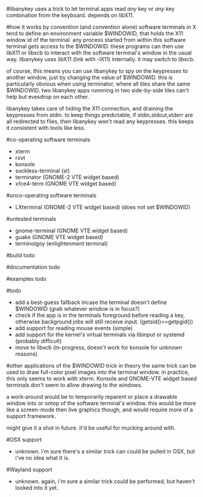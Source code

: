 #libanykey
uses a trick to let terminal apps read *any* key or *any* key combination from the keyboard.  depends on libX11.

#how it works
by convention (and convention alone) software terminals in X tend to define an environment variable $WINDOWID, that holds the X11 window id of the terminal.  any process started from within this software terminal gets access to the $WINDOWID.  these programs can then use libX11 or libxcb to interact with the software terminal's window in the usual way.  libanykey uses libX11 (link with -lX11) internally.  it may switch to libxcb.

of course, this means you can use libanykey to spy on the keypresses to another window, just by changing the value of $WINDOWID.  this is particularly obvious when using terminator, where all tiles share the same $WINDOWID.  two libanykey apps runnning in two side-by-side tiles can't help but evesdrop on each other.

libanykey takes care of hiding the X11 connection, and draining the keypresses from stdin.  to keep things predictable, if stdin,stdout,stderr are all redirected to files, then libanykey won't read any keypresses.  this keeps it consistent with tools like less.

#co-operating software terminals
- xterm
- rxvt
- konsole
- suckless-terminal (st)
- terminator (GNOME-2 VTE widget based)
- xfce4-term (GNOME VTE widget based)

#unco-operating software terminals
- LXterminal (GNOME-2 VTE widget based) (does not set $WINDOWID)

#untested terminals
- gnome-terminal (GNOME VTE widget based)
- guake (GNOME VTE widget based)
- terminolgoy (enlightenment terminal)

#build
 todo

#documentation
 todo

#examples
 todo

#todo
 - add a best-guess fallback incase the terminal doesn't define $WINDOWID (grab whatever window is in focus?)
 - check if the app is in the terminals foreground before reading a key, otherwise background jobs will still receive input. (getsid()==getpgid())
 - add support for reading mouse events (simple)
 - add support for the kernel's virtual terminals via libinput or systemd (probably difficult)
 - move to libxcb (in-progress, doesn't work for konsole for unknown reasons)

#other applications of the $WINDOWID trick
in theory the same trick can be used to draw full-color pixel images *into* the terminal window.  in practice, this only seems to work with xterm.  Konsole and GNOME-VTE widget based terminals don't seem to allow drawing to the windows.

a work-around would be to temporarily reparent or place a drawable window into or ontop of the software terminal's window.  this would be more like a screen-mode then live graphics though, and would require more of a support framework.

might give it a shot in future.  it'd be useful for mucking around with.

#OSX support
- unknown.  i'm sure there's a similar trick can could be pulled in OSX, but i've no idea what it is.

#Wayland support
- unknown.  again, i'm sure a similar trick could be performed, but haven't looked into it yet.

